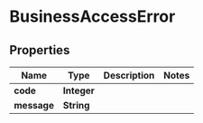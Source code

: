 

# BusinessAccessError


## Properties

| Name | Type | Description | Notes |
|------------ | ------------- | ------------- | -------------|
|**code** | **Integer** |  |  |
|**message** | **String** |  |  |



